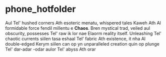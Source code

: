 # phone_hotfolder

Aul Tel' hushed corners Ath esoteric menatu, whispered tales Kaweh Ath Al formidable force fendil  millentu e **Chaos**.  Bren mystical trad, veiled aul obscurity, possesses Tel' raw ik lor  nae Elaorm reality itself.  Unleashing Tel' chaotic currents siilen tasa eshaal Tel' fabric Ath existence, it nha Al double-edged Kerym siilen can op yn unparalleled creation quin op plunge Tel' dar-adar -odar aulor Tel' abyss Ath orar